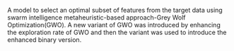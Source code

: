 A model to select an optimal subset of features from the target data using swarm intelligence metaheuristic-based approach-Grey Wolf Optimization(GWO). A new variant of GWO was introduced by enhancing the exploration rate of GWO and then the variant was used to introduce the enhanced binary version.
